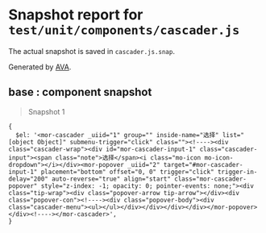 # Snapshot report for `test/unit/components/cascader.js`

The actual snapshot is saved in `cascader.js.snap`.

Generated by [AVA](https://ava.li).

## base : component snapshot

> Snapshot 1

    {
      $el: '<mor-cascader _uiid="1" group="" inside-name="选择" list="[object Object]" submenu-trigger="click" class=""><!----><div class="cascader-wrap"><div id="mor-cascader-input-1" class="cascader-input"><span class="note">选择</span><i class="mo-icon mo-icon-dropdown"></i></div><mor-popover _uiid="2" target="#mor-cascader-input-1" placement="bottom" offset="0, 0" trigger="click" trigger-in-delay="200" auto-reverse="true" align="start" class="mor-cascader-popover" style="z-index: -1; opacity: 0; pointer-events: none;"><div class="tip-wrap"><div class="popover-arrow tip-arrow"></div><div class="popover-con"><!----><div class="popover-body"><div class="cascader-menu"><ul></ul></div></div></div></div></mor-popover></div><!----></mor-cascader>',
    }
